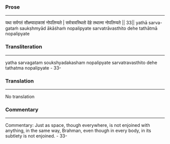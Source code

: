 ### Prose 
 --- 
यथा सर्वगतं सौक्ष्म्यादाकाशं नोपलिप्यते |
सर्वत्रावस्थितो देहे तथात्मा नोपलिप्यते || 33||
yathā sarva-gataṁ saukṣhmyād ākāśhaṁ nopalipyate
sarvatrāvasthito dehe tathātmā nopalipyate

### Transliteration 
 --- 
yatha sarvagatam soukshyadakasham nopalipyate sarvatravasthito dehe tathatma nopalipyate - 33-

### Translation 
 --- 
No translation

### Commentary 
 --- 
Commentary: Just as space, though everywhere, is not enjoined with anything, in the same way, Brahman, even though in every body, in its subtlety is not enjoined. - 33-
